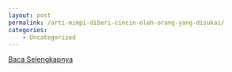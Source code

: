 ```yaml
---
layout: post
permalink: /arti-mimpi-diberi-cincin-oleh-orang-yang-disukai/
categories:
    - Uncategorized
---
```


[Baca Selengkapnya](/02)